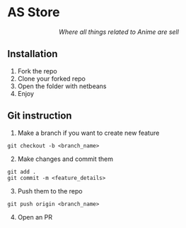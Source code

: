 <p align='center'><h1>AS Store</h1></p>
<p align='center'><i>Where all things related to Anime are sell</i></p>

## Installation

1. Fork the repo
2. Clone your forked repo
3. Open the folder with netbeans
4. Enjoy

## Git instruction

1. Make a branch if you want to create new feature

```
git checkout -b <branch_name>
```

2. Make changes and commit them

```
git add .
git commit -m <feature_details>
```

3. Push them to the repo

```
git push origin <branch_name>
```

4. Open an PR
